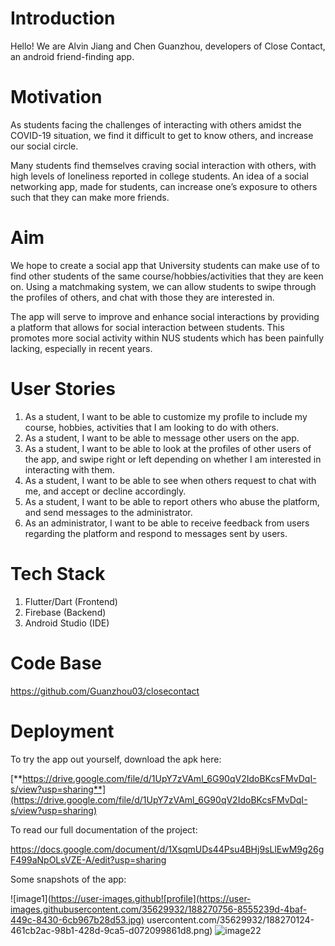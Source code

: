 # Introduction

Hello! We are Alvin Jiang and Chen Guanzhou, developers of Close Contact, an android friend-finding app.


# Motivation

As students facing the challenges of interacting with others amidst the COVID-19 situation, we find it difficult to get to know others, and increase our social circle.

Many students find themselves craving social interaction with others, with high levels of loneliness reported in college students. An idea of a social networking app, made for students, can increase one’s exposure to others such that they can make more friends.


# Aim

We hope to create a social app that University students can make use of to find other students of the same course/hobbies/activities that they are keen on. Using a matchmaking system, we can allow students to swipe through the profiles of others, and chat with those they are interested in.

The app will serve to improve and enhance social interactions by providing a platform that allows for social interaction between students. This promotes more social activity within NUS students which has been painfully lacking, especially in recent years.

# User Stories

1.  As a student, I want to be able to customize my profile to include my course, hobbies, activities that I am looking to do with others.
2.  As a student, I want to be able to message other users on the app.
3.  As a student, I want to be able to look at the profiles of other users of the app, and swipe right or left depending on whether I am interested in interacting with them.
4.  As a student, I want to be able to see when others request to chat with me, and accept or decline accordingly.
5.  As a student, I want to be able to report others who abuse the platform, and send messages to the administrator.
6.  As an administrator, I want to be able to receive feedback from users regarding the platform and respond to messages sent by users.

# Tech Stack

1.  Flutter/Dart (Frontend)
2.  Firebase (Backend)
3.  Android Studio (IDE)

# Code Base

<https://github.com/Guanzhou03/closecontact>

# Deployment

To try the app out yourself, download the apk here:

[**https://drive.google.com/file/d/1UpY7zVAml_6G90qV2IdoBKcsFMvDqI-s/view?usp=sharing**](https://drive.google.com/file/d/1UpY7zVAml_6G90qV2IdoBKcsFMvDqI-s/view?usp=sharing)

To read our full documentation of the project: 

https://docs.google.com/document/d/1XsqmUDs44Psu4BHj9sLlEwM9g26gF499aNpOLsVZE-A/edit?usp=sharing

Some snapshots of the app:


![image1](https://user-images.github![profile](https://user-images.githubusercontent.com/35629932/188270756-8555239d-4baf-449c-8430-6cb967b28d53.jpg)
usercontent.com/35629932/188270124-461cb2ac-98b1-428d-9ca5-d072099861d8.png)
![image22](https://user-images.githubusercontent.com/35629932/188270159-a93a3f72-053b-4fc1-97d7-d3d3fe7f8a21.png)
